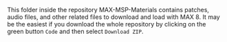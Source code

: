 This folder inside the repository MAX-MSP-Materials contains patches, audio files, and other related files to download and load with MAX 8.
It may be the easiest if you download the whole repository by clicking on the green button `Code` and then select `Download ZIP`.
